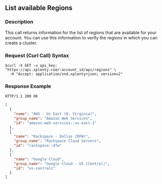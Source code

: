 ## List available Regions

### Description
This call returns information for the list of regions that are available for your account.
You can use this information to verify the regions in which you can create a cluster.

### Request (Curl Call) Syntax
```shell
$curl -X GET -u api_key: "https://api.xplenty.com/:account_id/api/regions" \
  -H "Accept: application/vnd.xplenty+json; version=2"
```

### Response Example
```HTTP
HTTP/1.1 200 OK
```

```json
[
  {
    "name": "AWS - Us East (N. Virginia)",
    "group_name": "Amazon Web Services",
    "id": "amazon-web-services::us-east-1"
  },
  {
    "name": "Rackspace - Dallas (DFW)",
    "group_name": "Rackspace Cloud Servers",
    "id": "rackspace::dfw"
  },
  {
    "name": "Google Cloud",
    "group_name": "Google Cloud - US (Central)",
    "id": "us-central1"
  }
]
```
